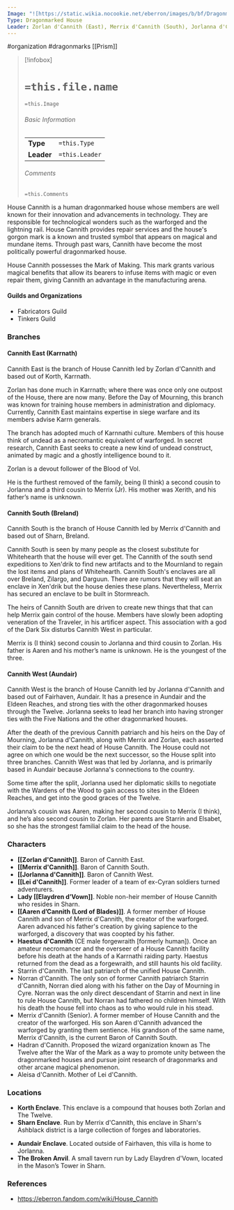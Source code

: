 ```yaml
---
Image: "![https://static.wikia.nocookie.net/eberron/images/b/bf/Dragonmarked_House_COA_Cannith.jpg/revision/latest?cb=20220509100729|250](https://static.wikia.nocookie.net/eberron/images/b/bf/Dragonmarked_House_COA_Cannith.jpg/revision/latest?cb=20220509100729)"
Type: Dragonmarked House
Leader: Zorlan d'Cannith (East), Merrix d'Cannith (South), Jorlanna d'Cannith (West)
---
```

 #organization #dragonmarks [[Prism]]

> [!infobox]
> # `=this.file.name`
> `=this.Image`
> ###### Basic Information
> |  |  |
> | ---- | ---- |
> | **Type** | `=this.Type` |
> | **Leader** | `=this.Leader` |
> ###### Comments
> `=this.Comments`

House Cannith is a human dragonmarked house whose members are well known for their innovation and advancements in technology. They are responsible for technological wonders such as the warforged and the lightning rail. House Cannith provides repair services and the house's gorgon mark is a known and trusted symbol that appears on magical and mundane items. Through past wars, Cannith have become the most politically powerful dragonmarked house.

House Cannith possesses the Mark of Making. This mark grants various magical benefits that allow its bearers to infuse items with magic or even repair them, giving Cannith an advantage in the manufacturing arena.

#### Guilds and Organizations

* Fabricators Guild
* Tinkers Guild

### Branches

#### Cannith East (Karrnath)

Cannith East is the branch of House Cannith led by Zorlan d'Cannith and based out of Korth, Karrnath.

Zorlan has done much in Karrnath; where there was once only one outpost of the House, there are now many. Before the Day of Mourning, this branch was known for training house members in administration and diplomacy. Currently, Cannith East maintains expertise in siege warfare and its members advise Karrn generals.

The branch has adopted much of Karnnathi culture. Members of this house think of undead as a necromantic equivalent of warforged. In secret research, Cannith East seeks to create a new kind of undead construct, animated by magic and a ghostly intelligence bound to it.

Zorlan is a devout follower of the Blood of Vol.

He is the furthest removed of the family, being (I think) a second cousin to Jorlanna and a third cousin to Merrix (Jr). His mother was Xerith, and his father’s name is unknown.

#### Cannith South (Breland)

Cannith South is the branch of House Cannith led by Merrix d'Cannith and based out of Sharn, Breland.

Cannith South is seen by many people as the closest substitute for Whitehearth that the house will ever get. The Cannith of the south send expeditions to Xen'drik to find new artifacts and to the Mournland to regain the lost items and plans of Whitehearth. Cannith South's enclaves are all over Breland, Zilargo, and Darguun. There are rumors that they will seat an enclave in Xen'drik but the house denies these plans. Nevertheless, Merrix has secured an enclave to be built in Stormreach.

The heirs of Cannith South are driven to create new things that that can help Merrix gain control of the house. Members have slowly been adopting veneration of the Traveler, in his artificer aspect. This association with a god of the Dark Six disturbs Cannith West in particular.

Merrix is (I think) second cousin to Jorlanna and third cousin to Zorlan. His father is Aaren and his mother’s name is unknown. He is the youngest of the three.

#### Cannith West (Aundair)

Cannith West is the branch of House Cannith led by Jorlanna d'Cannith and based out of Fairhaven, Aundair. It has a presence in Aundair and the Eldeen Reaches, and strong ties with the other dragonmarked houses through the Twelve. Jorlanna seeks to lead her branch into having stronger ties with the Five Nations and the other dragonmarked houses.

After the death of the previous Cannith patriarch and his heirs on the Day of Mourning, Jorlanna d'Cannith, along with Merrix and Zorlan, each asserted their claim to be the next head of House Cannith. The House could not agree on which one would be the next successor, so the House split into three branches. Cannith West was that led by Jorlanna, and is primarily based in Aundair because Jorlanna's connections to the country.

Some time after the split, Jorlanna used her diplomatic skills to negotiate with the Wardens of the Wood to gain access to sites in the Eldeen Reaches, and get into the good graces of the Twelve.

Jorlanna’s cousin was Aaren, making her second cousin to Merrix (I think), and he’s also second cousin to Zorlan. Her parents are Starrin and Elsabet, so she has the strongest familial claim to the head of the house.

### Characters

* **[[Zorlan d'Cannith]]**. Baron of Cannith East.
* **[[Merrix d'Cannith]]**. Baron of Cannith South.
* **[[Jorlanna d'Cannith]]**. Baron of Cannith West.
* **[[Lei d'Cannith]]**. Former leader of a team of ex-Cyran soldiers turned adventurers.
* **Lady [[Elaydren d’Vown]]**. Noble non-heir member of House Cannith who resides in Sharn.
* **[[Aaren d’Cannith (Lord of Blades)]]**. A former member of House Cannith and son of Merrix d'Cannith, the creator of the warforged. Aaren advanced his father's creation by giving sapience to the warforged, a discovery that was coopted by his father.
* **Haestus d'Cannith** (CE male forgewraith [formerly human]). Once an amateur necromancer and the overseer of a House Cannith facility before his death at the hands of a Karrnathi raiding party. Haestus returned from the dead as a forgewraith, and still haunts his old facility.
* Starrin d'Cannith. The last patriarch of the unified House Cannith.
* Norran d'Cannith. The only son of former Cannith patriarch Starrin d'Cannith, Norran died along with his father on the Day of Mourning in Cyre. Norran was the only direct descendant of Starrin and next in line to rule House Cannith, but Norran had fathered no children himself. With his death the house fell into chaos as to who would rule in his stead.
* Merrix d'Cannith (Senior). A former member of House Cannith and the creator of the warforged. His son Aaren d'Cannith advanced the warforged by granting them sentience. His grandson of the same name, Merrix d'Cannith, is the current Baron of Cannith South.
* Hadran d'Cannith. Proposed the wizard organization known as The Twelve after the War of the Mark as a way to promote unity between the dragonmarked houses and pursue joint research of dragonmarks and other arcane magical phenomenon.
* Aleisa d'Cannith. Mother of Lei d'Cannith.

### Locations

* **Korth Enclave**. This enclave is a compound that houses both Zorlan and The Twelve.
* **Sharn Enclave**. Run by Merrix d'Cannith, this enclave in Sharn's Ashblack district is a large collection of forges and laboratories.
- **Aundair Enclave**. Located outside of Fairhaven, this villa is home to Jorlanna.
- **The Broken Anvil**. A small tavern run by Lady Elaydren d'Vown, located in the Mason’s Tower in Sharn.

### References

* https://eberron.fandom.com/wiki/House_Cannith
